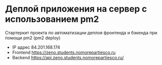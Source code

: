 # Деплой приложения на сервер с использованием pm2

Стартеркит проекта по автоматизации деплоя фронтенда и бэкенда при помощи pm2 (pm2 deploy)

- IP адрес 84.201.168.174
- Frontend https://zeno.students.nomorepartiesco.ru
- Backend https://api.zeno.students.nomorepartiesco.ru/
